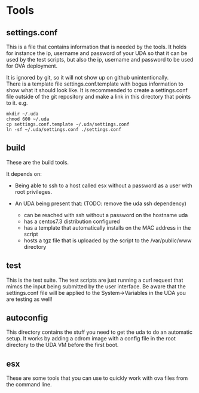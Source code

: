 # Tools

## settings.conf
This is a file that contains information that is needed by the tools. 
It holds for instance the ip, username and password of your UDA so that it
can be used by the test scripts, but also the ip, username and password to
be used for OVA deployment.

It is ignored by git, so it will not show up on github unintentionally.  
There is a template file settings.conf.template with bogus information to 
show what it should look like. It is recommended to create a settings.conf 
file outside of the git repository and make a link in this directory that 
points to it. e.g.

```
mkdir ~/.uda
chmod 600 ~/.uda
cp settings.conf.template ~/.uda/settings.conf
ln -sf ~/.uda/settings.conf ./settings.conf

```

## build
These are the build tools. 

It depends on: 

* Being able to ssh to a host called esx without a password as a user with root privileges. 

* An UDA being present that: (TODO: remove the uda ssh dependency)
  * can be reached with ssh without a password on the hostname uda
  * has a centos7.3 distribution configured
  * has a template that automatically installs on the MAC address in the script
  * hosts a tgz file that is uploaded by the script to the /var/public/www directory

## test
This is the test suite. The test scripts are just running a curl request that mimcs
the input being submitted by the user interface. Be aware that the settings.conf 
file will be applied to the System->Variables in the UDA you are testing as well!

## autoconfig
This directory contains the stuff you need to get the uda to do an automatic setup.
It works by adding a cdrom image with a config file in the root directory to the 
UDA VM before the first boot.

## esx
These are some tools that you can use to quickly work with ova files from the command line.

